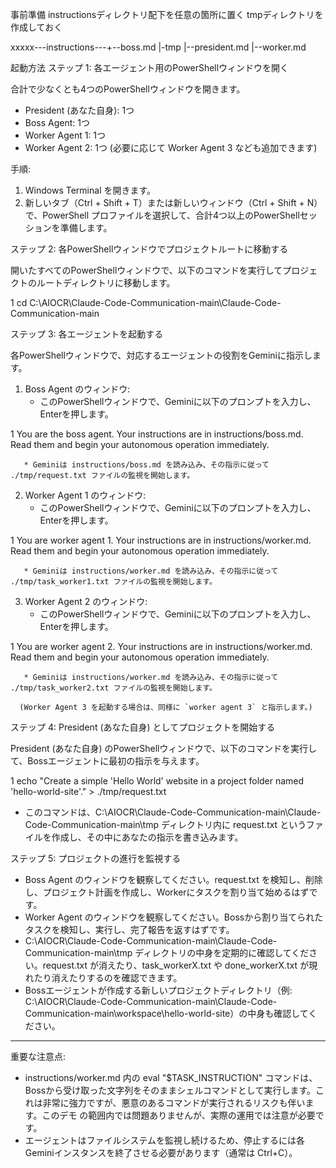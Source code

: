 事前準備 instructionsディレクトリ配下を任意の箇所に置く
tmpディレクトリを作成しておく

xxxxx---instructions---+--boss.md
      |-tmp            |--president.md
                       |--worker.md

                       
起動方法
 ステップ 1: 各エージェント用のPowerShellウィンドウを開く


  合計で少なくとも4つのPowerShellウィンドウを開きます。


   * President (あなた自身): 1つ
   * Boss Agent: 1つ
   * Worker Agent 1: 1つ
   * Worker Agent 2: 1つ
      (必要に応じて Worker Agent 3 なども追加できます)

  手順:


   1. Windows Terminal を開きます。
   2. 新しいタブ（Ctrl + Shift + T）または新しいウィンドウ（Ctrl + Shift + N）で、PowerShell プロファイルを選択して、合計4つ以上のPowerShellセッションを準備します。

  ステップ 2: 各PowerShellウィンドウでプロジェクトルートに移動する

  開いたすべてのPowerShellウィンドウで、以下のコマンドを実行してプロジェクトのルートディレクトリに移動します。



   1 cd C:\AIOCR\Claude-Code-Communication-main\Claude-Code-Communication-main


  ステップ 3: 各エージェントを起動する

  各PowerShellウィンドウで、対応するエージェントの役割をGeminiに指示します。


   1. Boss Agent のウィンドウ:
       * このPowerShellウィンドウで、Geminiに以下のプロンプトを入力し、Enterを押します。

   1         You are the boss agent. Your instructions are in instructions/boss.md. Read them and begin your autonomous operation immediately.

       * Geminiは instructions/boss.md を読み込み、その指示に従って ./tmp/request.txt ファイルの監視を開始します。

   2. Worker Agent 1 のウィンドウ:
       * このPowerShellウィンドウで、Geminiに以下のプロンプトを入力し、Enterを押します。


   1         You are worker agent 1. Your instructions are in instructions/worker.md. Read them and begin your autonomous operation immediately.
             
       * Geminiは instructions/worker.md を読み込み、その指示に従って ./tmp/task_worker1.txt ファイルの監視を開始します。


   3. Worker Agent 2 のウィンドウ:
       * このPowerShellウィンドウで、Geminiに以下のプロンプトを入力し、Enterを押します。

   1         You are worker agent 2. Your instructions are in instructions/worker.md. Read them and begin your autonomous operation immediately.

       * Geminiは instructions/worker.md を読み込み、その指示に従って ./tmp/task_worker2.txt ファイルの監視を開始します。

      (Worker Agent 3 を起動する場合は、同様に `worker agent 3` と指示します。)


  ステップ 4: President (あなた自身) としてプロジェクトを開始する

  President (あなた自身) のPowerShellウィンドウで、以下のコマンドを実行して、Bossエージェントに最初の指示を与えます。



   1 echo "Create a simple 'Hello World' website in a project folder named 'hello-world-site'." > ./tmp/request.txt


   * このコマンドは、C:\AIOCR\Claude-Code-Communication-main\Claude-Code-Communication-main\tmp ディレクトリ内に request.txt というファイルを作成し、その中にあなたの指示を書き込みます。


  ステップ 5: プロジェクトの進行を監視する


   * Boss Agent のウィンドウを観察してください。request.txt を検知し、削除し、プロジェクト計画を作成し、Workerにタスクを割り当て始めるはずです。
   * Worker Agent のウィンドウを観察してください。Bossから割り当てられたタスクを検知し、実行し、完了報告を返すはずです。
   * C:\AIOCR\Claude-Code-Communication-main\Claude-Code-Communication-main\tmp ディレクトリの中身を定期的に確認してください。request.txt が消えたり、task_workerX.txt や done_workerX.txt
     が現れたり消えたりするのを確認できます。
   * Bossエージェントが作成する新しいプロジェクトディレクトリ（例: C:\AIOCR\Claude-Code-Communication-main\Claude-Code-Communication-main\workspace\hello-world-site）の中身も確認してください。

  ---

  重要な注意点:


   * instructions/worker.md 内の eval "$TASK_INSTRUCTION" コマンドは、Bossから受け取った文字列をそのままシェルコマンドとして実行します。これは非常に強力ですが、悪意のあるコマンドが実行されるリスクも伴います。このデモ
     の範囲内では問題ありませんが、実際の運用では注意が必要です。
   * エージェントはファイルシステムを監視し続けるため、停止するには各Geminiインスタンスを終了させる必要があります（通常は Ctrl+C）。
